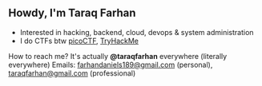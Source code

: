 ## Howdy, I'm Taraq Farhan

- Interested in hacking, backend, cloud, devops & system administration
- I do CTFs btw [picoCTF](https://play.picoctf.org/users/taraqfarhan), [TryHackMe](https://tryhackme.com/p/taraqfarhan)

How to reach me? It's actually **@taraqfarhan** everywhere (literally everywhere)
Emails: farhandaniels189@gmail.com (personal), taraqfarhan@gmail.com (professional)
